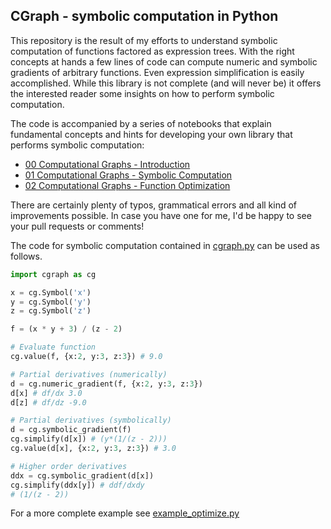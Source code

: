 
## CGraph - symbolic computation in Python

This repository is the result of my efforts to understand symbolic computation of
functions factored as expression trees. With the right concepts at hands a few lines of code can compute numeric and symbolic gradients of arbitrary functions. Even expression simplification is easily accomplished. While this library is not complete (and will never be) it offers the interested reader some insights on how to perform symbolic computation.

The code is accompanied by a series of notebooks that explain fundamental concepts and hints for developing your own library that performs symbolic computation:

- [00 Computational Graphs - Introduction](docs/00_Computational_Graphs-Introduction.ipynb)
- [01 Computational Graphs - Symbolic Computation](docs/01_Computational_Graphs-Symbolic_Computation.ipynb)
- [02 Computational Graphs - Function Optimization](docs/02_Computational_Graphs-Function_Optimization.ipynb)

There are certainly plenty of typos, grammatical errors and all kind of improvements possible. In case you have one for me, I'd be happy to see your pull requests or comments!

The code for symbolic computation contained in [cgraph.py](cgraph.py) can be used as follows.

```python
import cgraph as cg

x = cg.Symbol('x')
y = cg.Symbol('y')
z = cg.Symbol('z')

f = (x * y + 3) / (z - 2)

# Evaluate function
cg.value(f, {x:2, y:3, z:3}) # 9.0

# Partial derivatives (numerically)
d = cg.numeric_gradient(f, {x:2, y:3, z:3})
d[x] # df/dx 3.0
d[z] # df/dz -9.0

# Partial derivatives (symbolically)
d = cg.symbolic_gradient(f)
cg.simplify(d[x]) # (y*(1/(z - 2)))
cg.value(d[x], {x:2, y:3, z:3}) # 3.0

# Higher order derivatives
ddx = cg.symbolic_gradient(d[x])
cg.simplify(ddx[y]) # ddf/dxdy
# (1/(z - 2))
```

For a more complete example see [example_optimize.py](example_optimize.py)